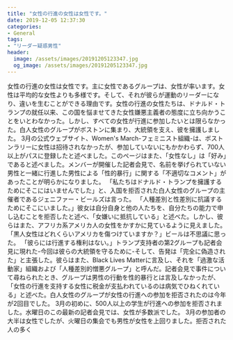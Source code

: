 ```yaml
---
title: "女性の行進の女性は女性です。"
date: 2019-12-05 12:37:30
categories:
- General
tags:
- "リーダー疑惑男性"
header:
  image: /assets/images/20191205123347.jpg
  og_image: /assets/images/20191205123347.jpg
---
```


女性の行進の女性は女性です。主に女性であるグループは、女性が率います。女性は平均的な女性よりも多様です。そして、それが彼らが運動のリーダーになり、違いを生むことができる理由です。女性の行進の女性たちは、ドナルド・トランプの就任以来、この国を悩ませてきた女性嫌悪主義者の態度に立ち向かうことをいとわなかった。しかし、すべての女性が行進に参加したいとは限らなかった。白人女性のグループがボストンに集まり、大統領を支え、彼を擁護しました。 3月の公式ウェブサイト、Women&#39;s March-フェミニスト組織-は、ボストンラリーに女性は招待されなかったが、参加していないにもかかわらず、700人以上がパスに登録したと述べました。このページはまた、「女性なし」は「好み」であると述べました。メンバーが開催した記者会見で、名前を挙げられていない男性と一緒に行進した男性による「性的暴行」に関する「不適切なコメント」があったことが明らかになりました。 「私たちはドナルド・トランプを擁護するためにそこにはいませんでした」と、入国を拒否された白人女性のグループの主催者であるジェニファー・ビールズは言った。 「人種差別と性差別に抗議するためにそこにいました。」彼女は自分自身と他の人たちを、自分たちの能力で申し込むことを拒否したと述べ、「女嫌いに抵抗している」と述べた。しかし、彼らはまた、アフリカ系アメリカ人の女性をかすかに見ているように見えました。 「黒人女性はどれくらいアメリカを傷つけていますか？」ビールは不思議に思った。 「彼らには行進する権利はない。」トランプ支持者の第2グループも記者会見に現れた-今回は彼らの大統領を守るために-そして、告発は「完全に偽造された」と主張した。彼らはまた、Black Lives Matterに言及し、それを「過激な活動家」組織および「人種差別的憎悪グループ」と呼んだ。記者会見で事件について尋ねられたとき、グループは男性の行動を性的暴行とは言及しなかったが、「女性の行進を支持する女性に税金が支払われているのは病気でひねくれている」と述べた。白人女性のグループが女性の行進への参加を拒否されたのは今年が2回目でした。 3月の初めに、500人以上の学生が行進への参加を拒否されました。水曜日のこの最新の記者会見では、女性が多数派でした。 3月の参加者の大半は女性でしたが、火曜日の集会でも男性が女性を上回りました。拒否された人の多く
